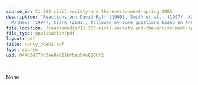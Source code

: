 ```yaml
---
course_id: 11-363-civil-society-and-the-environment-spring-2005
description: 'Reactions on: David Riff (1999), Smith et al., (1997), Kaldor (2003),
  Mathews (1997), Clark (2003), followed by some questions based on the readings.'
file_location: /coursemedia/11-363-civil-society-and-the-environment-spring-2005/04463d770c2ae8e821bfbabb4a8206f2_nancy_odeh1.pdf
file_type: application/pdf
layout: pdf
title: nancy_odeh1.pdf
type: course
uid: 04463d770c2ae8e821bfbabb4a8206f2

---
```

None